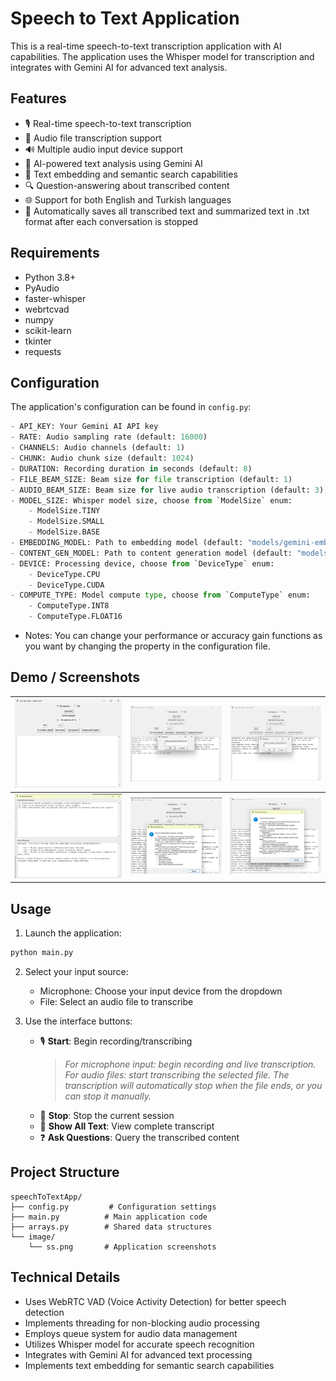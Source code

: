 # Speech to Text Application

This is a real-time speech-to-text transcription application with AI capabilities. The application uses the Whisper model for transcription and integrates with Gemini AI for advanced text analysis.

## Features

- 🎙️ Real-time speech-to-text transcription
- 📁 Audio file transcription support
- 🔊 Multiple audio input device support
- 🤖 AI-powered text analysis using Gemini AI
- 📝 Text embedding and semantic search capabilities
- 🔍 Question-answering about transcribed content
- 🌐 Support for both English and Turkish languages
- 💾 Automatically saves all transcribed text and summarized text in .txt format after each conversation is stopped

## Requirements

- Python 3.8+
- PyAudio
- faster-whisper
- webrtcvad
- numpy
- scikit-learn
- tkinter
- requests

## Configuration

The application's configuration can be found in `config.py`:

```python
- API_KEY: Your Gemini AI API key
- RATE: Audio sampling rate (default: 16000)
- CHANNELS: Audio channels (default: 1)
- CHUNK: Audio chunk size (default: 1024)
- DURATION: Recording duration in seconds (default: 8)
- FILE_BEAM_SIZE: Beam size for file transcription (default: 1)
- AUDIO_BEAM_SIZE: Beam size for live audio transcription (default: 3)
- MODEL_SIZE: Whisper model size, choose from `ModelSize` enum:
    - ModelSize.TINY
    - ModelSize.SMALL
    - ModelSize.BASE
- EMBEDDING_MODEL: Path to embedding model (default: "models/gemini-embedding-001")
- CONTENT_GEN_MODEL: Path to content generation model (default: "models/gemini-2.0-flash")
- DEVICE: Processing device, choose from `DeviceType` enum:
    - DeviceType.CPU
    - DeviceType.CUDA
- COMPUTE_TYPE: Model compute type, choose from `ComputeType` enum:
    - ComputeType.INT8
    - ComputeType.FLOAT16
```
- Notes: You can change your performance or accuracy gain functions as you want by changing the property in the configuration file.

## Demo / Screenshots

| ![Screenshot 1](images/ss1.png) | ![Screenshot 2](images/ss2.png) | ![Screenshot 3](images/ss3.png) |
|--------------------------------|--------------------------------|--------------------------------|
| ![Screenshot 4](images/ss4.png) | ![Screenshot 5](images/ss5.png) | ![Screenshot 6](images/ss6.png) |

## Usage

1. Launch the application:
```bash
python main.py
```

2. Select your input source:
   - Microphone: Choose your input device from the dropdown
   - File: Select an audio file to transcribe

3. Use the interface buttons:
   - 🎙️ **Start**: Begin recording/transcribing  
     > *For microphone input: begin recording and live transcription.*  
     > *For audio files: start transcribing the selected file. The transcription will automatically stop when the file ends, or you can stop it manually.*
   - 🛑 **Stop**: Stop the current session
   - 📜 **Show All Text**: View complete transcript
   - ❓ **Ask Questions**: Query the transcribed content


## Project Structure

```
speechToTextApp/
├── config.py         # Configuration settings
├── main.py          # Main application code
├── arrays.py        # Shared data structures
└── image/
    └── ss.png       # Application screenshots
```

## Technical Details

- Uses WebRTC VAD (Voice Activity Detection) for better speech detection
- Implements threading for non-blocking audio processing
- Employs queue system for audio data management
- Utilizes Whisper model for accurate speech recognition
- Integrates with Gemini AI for advanced text processing
- Implements text embedding for semantic search capabilities

